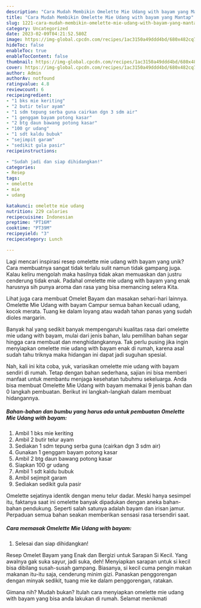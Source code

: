 ```yaml
---
description: "Cara Mudah Membikin Omelette Mie Udang with bayam yang Mantap"
title: "Cara Mudah Membikin Omelette Mie Udang with bayam yang Mantap"
slug: 1221-cara-mudah-membikin-omelette-mie-udang-with-bayam-yang-mantap
category: Uncategorized
date: 2023-02-09T04:21:52.580Z
image: https://img-global.cpcdn.com/recipes/1ac3150a49ddd4bd/680x482cq70/omelette-mie-udang-with-bayam-foto-resep-utama.jpg
hideToc: false
enableToc: true
enableTocContent: false
thumbnail: https://img-global.cpcdn.com/recipes/1ac3150a49ddd4bd/680x482cq70/omelette-mie-udang-with-bayam-foto-resep-utama.jpg
cover: https://img-global.cpcdn.com/recipes/1ac3150a49ddd4bd/680x482cq70/omelette-mie-udang-with-bayam-foto-resep-utama.jpg
author: Admin
authorAv: notfound
ratingvalue: 4.8
reviewcount: 6
recipeingredient:
- "1 bks mie keriting"
- "2 butir telur ayam"
- "1 sdm tepung serba guna cairkan dgn 3 sdm air"
- "1 genggam bayam potong kasar"
- "2 btg daun bawang potong kasar"
- "100 gr udang"
- "1 sdt kaldu bubuk"
- "sejimpit garam"
- "sedikit gula pasir"
recipeinstructions:

- "Sudah jadi dan siap dihidangkan!"
categories:
- Resep
tags:
- omelette
- mie
- udang

katakunci: omelette mie udang 
nutrition: 229 calories
recipecuisine: Indonesian
preptime: "PT16M"
cooktime: "PT39M"
recipeyield: "3"
recipecategory: Lunch

---
```





Lagi mencari inspirasi resep omelette mie udang with bayam yang unik? Cara membuatnya sangat tidak terlalu sulit namun tidak gampang juga. Kalau keliru mengolah maka hasilnya tidak akan memuaskan dan justru cenderung tidak enak. Padahal omelette mie udang with bayam yang enak harusnya sih punya aroma dan rasa yang bisa memancing selera Kita.





Lihat juga cara membuat Omelet Bayam dan masakan sehari-hari lainnya. Omelette Mie Udang with bayam Campur semua bahan kecuali udang, kocok merata. Tuang ke dalam loyang atau wadah tahan panas yang sudah dioles margarin.

Banyak hal yang sedikit banyak mempengaruhi kualitas rasa dari omelette mie udang with bayam, mulai dari jenis bahan, lalu pemilihan bahan segar hingga cara membuat dan menghidangkannya. Tak perlu pusing jika ingin menyiapkan omelette mie udang with bayam enak di rumah, karena asal sudah tahu triknya maka hidangan ini dapat jadi suguhan spesial.






Nah, kali ini kita coba, yuk, variasikan omelette mie udang with bayam sendiri di rumah. Tetap dengan bahan sederhana, sajian ini bisa memberi manfaat untuk membantu menjaga kesehatan tubuhmu sekeluarga. Anda bisa membuat Omelette Mie Udang with bayam memakai 9 jenis bahan dan 0 langkah pembuatan. Berikut ini langkah-langkah dalam membuat hidangannya.

<!--inarticleads1-->

##### Bahan-bahan dan bumbu yang harus ada untuk pembuatan Omelette Mie Udang with bayam:

1. Ambil 1 bks mie keriting
1. Ambil 2 butir telur ayam
1. Sediakan 1 sdm tepung serba guna (cairkan dgn 3 sdm air)
1. Gunakan 1 genggam bayam potong kasar
1. Ambil 2 btg daun bawang potong kasar
1. Siapkan 100 gr udang
1. Ambil 1 sdt kaldu bubuk
1. Ambil sejimpit garam
1. Sediakan sedikit gula pasir


Omelette sejatinya identik dengan menu telur dadar. Meski hanya sesimpel itu, faktanya saat ini omelette banyak dipadukan dengan aneka bahan-bahan pendukung. Seperti salah satunya adalah bayam dan irisan jamur. Perpaduan semua bahan seakan memberikan sensasi rasa tersendiri saat. 

<!--inarticleads2-->

##### Cara memasak Omelette Mie Udang with bayam:


1. Selesai dan siap dihidangkan!

Resep Omelet Bayam yang Enak dan Bergizi untuk Sarapan Si Kecil. Yang awalnya gak suka sayur, jadi suka, deh! Menyiapkan sarapan untuk si kecil bisa dibilang susah-susah gampang. Biasanya, si kecil cuma pengin makan makanan itu-itu saja, cenderung minim gizi. Panaskan penggorengan dengan minyak sedikit, tuang mie ke dalam penggorengan, ratakan. 

Gimana nih? Mudah bukan? Itulah cara menyiapkan omelette mie udang with bayam yang bisa anda lakukan di rumah. Selamat menikmati
